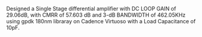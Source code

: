  Designed a Single Stage differential amplifier with DC LOOP GAIN of 29.06dB, with CMRR of 57.603 dB and
 3-dB BANDWIDTH of 462.05KHz using gpdk 180nm libraray on Cadence Virtuoso with a Load Capacitance of 10pF.

